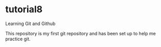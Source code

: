 # tutorial8
Learning Git and Github

This repository is my first git repository and has been set up to help me practice git.